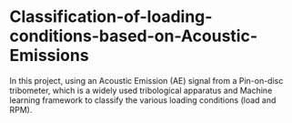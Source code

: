 # Classification-of-loading-conditions-based-on-Acoustic-Emissions
In this project, using an Acoustic Emission (AE) signal from a Pin-on-disc tribometer, which is a widely used tribological apparatus and Machine learning framework to classify the various loading conditions (load and RPM).
